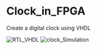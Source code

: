 # Clock_in_FPGA
 Create a digital clock using VHDL

![RTL_VHDL](https://user-images.githubusercontent.com/93321915/161105439-25dc65d8-6982-42ea-a06f-7d0552b33e8a.JPG)
![clock_Simulation](https://user-images.githubusercontent.com/93321915/161105445-004343c8-346c-408f-b9d4-91565d20af72.JPG)


